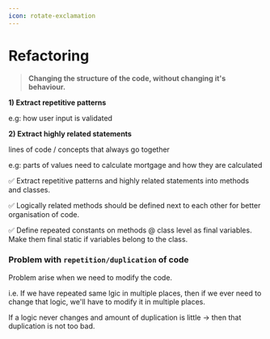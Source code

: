```yaml
---
icon: rotate-exclamation
---
```


# Refactoring

> **Changing the structure of the code, without changing it's behaviour.**

**1) Extract repetitive patterns**

e.g: how user input is validated

**2) Extract highly related statements**&#x20;

lines of code / concepts that always go together

e.g: parts of values need to calculate mortgage and how they are calculated





✅ Extract repetitive patterns and highly related statements into methods and classes.

✅ Logically related methods should be defined next to each other for better organisation of code.

✅ Define repeated constants on methods @ class level as final variables. Make them final static if variables belong to the class.



### Problem with `repetition/duplication` of code&#x20;

Problem arise when we need to modify the code.

i.e. If we have repeated same lgic in multiple places, then if we ever need to change that logic, we'll have to modify it in multiple places.

If a logic never changes and amount of duplication is little -> then that duplication is not too bad.


